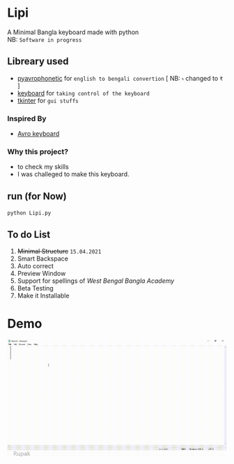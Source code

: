 # Lipi
A Minimal Bangla keyboard made with python
<br>NB: `Software in progress`

## Libreary used
* [pyavrophonetic](https://github.com/TrendBreaker/pyAvroPhonetic) for `english to bengali convertion` [ NB: `৳` changed to `₹` ]
* [keyboard](https://github.com/boppreh/keyboard) for `taking control of the keyboard`
* [tkinter](https://wiki.python.org/moin/TkInter) for `gui stuffs`

### Inspired By 
* [Avro keyboard](https://www.omicronlab.com/avro-keyboard.html)

### Why this project?
* to check my skills
* I was challeged to make this keyboard.

## run (for Now)
```console
python Lipi.py
```


## To do List
1. <strike>Minimal Structure</strike> `15.04.2021`
2. Smart Backspace
3. Auto correct
4. Preview Window
5. Support for spellings of _West Bengal Bangla Academy_
6. Beta Testing
7. Make it  Installable
# Demo
<img src="image/demo.gif" width="540" height="270" />
